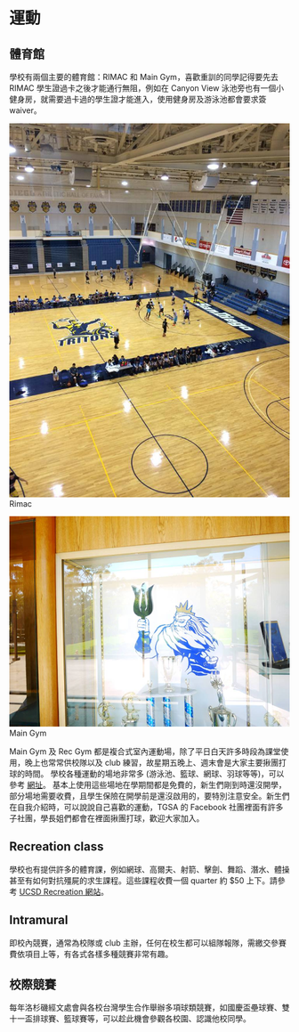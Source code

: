 # 運動

## 體育館

學校有兩個主要的體育館：RIMAC 和 Main Gym，喜歡重訓的同學記得要先去 RIMAC 學生證過卡之後才能通行無阻，例如在 Canyon View 泳池旁也有一個小健身房，就需要過卡過的學生證才能進入，使用健身房及游泳池都會要求簽waiver。

![Rimac](/img/rimac.jpg) 
Rimac

![Main Gym](/img/maingym.jpg)
Main Gym

Main Gym 及 Rec Gym 都是複合式室內運動場，除了平日白天許多時段為課堂使用，晚上也常常供校隊以及 club 練習，故星期五晚上、週末會是大家主要揪團打球的時間。 學校各種運動的場地非常多 (游泳池、籃球、網球、羽球等等)，可以參考 [網址](http://sportsfac.ucsd.edu/facilities/outdoor/index.html)。
基本上使用這些場地在學期間都是免費的，新生們剛到時還沒開學，部分場地需要收費，且學生保險在開學前是還沒啟用的，要特別注意安全。新生們在自我介紹時，可以說說自己喜歡的運動，TGSA 的 Facebook 社團裡面有許多子社團，學長姐們都會在裡面揪團打球，歡迎大家加入。

## Recreation class

學校也有提供許多的體育課，例如網球、高爾夫、射箭、擊劍、舞蹈、潛水、體操甚至有如何對抗殭屍的求生課程。這些課程收費一個 quarter 約 $50 上下。請參考 [UCSD Recreation 網站](http://recreation.ucsd.edu/)。

## Intramural

即校內競賽，通常為校隊或 club 主辦，任何在校生都可以組隊報隊，需繳交參賽費依項目上等，有各式各樣多種競賽非常有趣。

## 校際競賽

每年洛杉磯經文處會與各校台灣學生合作舉辦多項球類競賽，如國慶盃壘球賽、雙十一盃排球賽、籃球賽等，可以趁此機會參觀各校園、認識他校同學。

